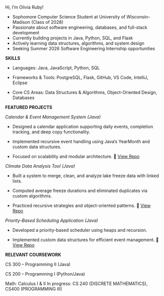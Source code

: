 Hi, I’m Olivia Ruby!

  - Sophomore Computer Science Student at University of Wisconsin–Madison (Class of 2028)
  - Passionate about software engineering, databases, and full-stack development
  - Currently building projects in Java, Python, SQL, and Flask
  - Actively learning data structures, algorithms, and system design
  - Seeking Summer 2026 Software Engineering Internship opportunities

**SKILLS**

  - Languages:  Java, JavaScript, Python, SQL

  - Frameworks & Tools: PostgreSQL, Flask, GitHub, VS Code, IntelliJ, Eclipse

  - Core CS Areas: Data Structures & Algorithms, Object-Oriented Design, Databases

**FEATURED PROJECTS**


_Calendar & Event Management System (Java)_

  - Designed a calendar application supporting daily events, completion tracking, and deep copy functionality.

  - Implemented recursive event handling using Java’s YearMonth and custom data structures.

  - Focused on scalability and modular architecture.
    🔗 [View Repo](https://github.com/ozruby65/calendar-event-management)

_Climate Data Analysis Tool (Java)_

  - Built a system to merge, clean, and analyze lake freeze data with linked lists.

  - Computed average freeze durations and eliminated duplicates via custom algorithms.

  - Practiced recursive strategies and object-oriented patterns.
    🔗 [View Repo](https://github.com/ozruby65/climate-data-analysis-tool)

_Priority-Based Scheduling Application (Java)_

  - Developed a priority-based scheduler using heaps and recursion.

  - Implemented custom data structures for efficient event management.
    🔗 [View Repo](https://github.com/ozruby65/priority-based-scheduling-application)

**RELEVANT COURSEWORK**

CS 300 – Programming II (Java)

CS 200 – Programming I (Python/Java)

Math: Calculus I & II
In progress: CS 240 (DISCRETE MATHEMATICS), CS400 (PROGRAMMING III)
